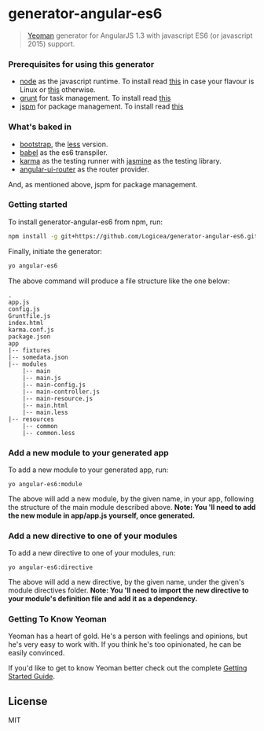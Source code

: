 # generator-angular-es6

> [Yeoman](http://yeoman.io) generator for AngularJS 1.3 with javascript ES6 (or javascript 2015) support.

### Prerequisites for using this generator

- [node](https://nodejs.org/) as the javascript runtime. To install read [this](https://github.com/joyent/node/wiki/Installing-Node.js-via-package-manager) in case your flavour is Linux or [this](https://nodejs.org/download/) otherwise.
- [grunt](http://gruntjs.com/) for task management. To install read [this](http://gruntjs.com/getting-started)
- [jspm](http://jspm.io) for package management. To install read [this](https://github.com/jspm/jspm-cli/wiki/Getting-Started)

### What's baked in

- [bootstrap](http://getbootstrap.com/getting-started/), the [less](http://lesscss.org/) version.
- [babel](https://babeljs.io/) as the es6 transpiler.
- [karma](http://karma-runner.github.io/0.12/index.html) as the testing runner with [jasmine](http://jasmine.github.io/)
 as the testing library.
- [angular-ui-router](https://github.com/angular-ui/ui-router) as the router provider.

And, as mentioned above, jspm for package management.

### Getting started

To install generator-angular-es6 from npm, run:

```bash
npm install -g git+https://github.com/Logicea/generator-angular-es6.git
```

Finally, initiate the generator:

```bash
yo angular-es6
```

The above command will produce a file structure like the one below:

```
.
app.js
config.js
Gruntfile.js
index.html
karma.conf.js
package.json
app
|-- fixtures
|-- somedata.json
|-- modules
    |-- main
    |-- main.js
    |-- main-config.js
    |-- main-controller.js
    |-- main-resource.js
    |-- main.html
    |-- main.less
|-- resources
    |-- common
    |-- common.less
```

### Add a new module to your generated app

To add a new module to your generated app, run:

```yo angular-es6:module```

The above will add a new module, by the given name, in your app, following the structure of the
main module described above. **Note: You 'll need to add the new module in app/app.js yourself, once generated.**

### Add a new directive to one of your modules

To add a new directive to one of your modules, run:

```yo angular-es6:directive```

The above will add a new directive, by the given name, under the given's module directives folder.
**Note: You 'll need to import the new directive to your module's definition file and add it as a dependency.**

### Getting To Know Yeoman

Yeoman has a heart of gold. He's a person with feelings and opinions, but he's very easy to work with. If you think he's too opinionated, he can be easily convinced.

If you'd like to get to know Yeoman better check out the complete [Getting Started Guide](https://github.com/yeoman/yeoman/wiki/Getting-Started).

## License

MIT

